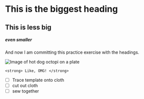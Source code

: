 # This is the biggest heading
## This is less big
##### even smaller

And now I am committing this practice exercise with the headings. 

![Image of hot dog octopi on a plate](https://www.wikihow.com/images/b/bb/Hot-Dog_24.JPG)

```
<strong> Like, OMG! </strong>
```

- [ ] Trace template onto cloth
- [ ] cut out cloth
- [ ] sew together
